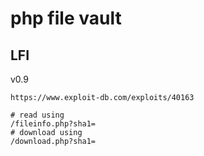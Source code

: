 # php file vault

## LFI

v0.9

```
https://www.exploit-db.com/exploits/40163

# read using
/fileinfo.php?sha1=
# download using
/download.php?sha1=
```
